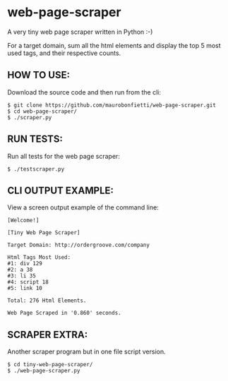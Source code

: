 # web-page-scraper

A very tiny web page scraper written in Python :-)

For a target domain, sum all the html elements and display the top 5 most used tags, and their respective counts.


## HOW TO USE:

Download the source code and then run from the cli:

```
$ git clone https://github.com/maurobonfietti/web-page-scraper.git
$ cd web-page-scraper/
$ ./scraper.py
```


## RUN TESTS:

Run all tests for the web page scraper:

```
$ ./testscraper.py
```


## CLI OUTPUT EXAMPLE:

View a screen output example of the command line:

```
[Welcome!]

[Tiny Web Page Scraper]

Target Domain: http://ordergroove.com/company

Html Tags Most Used:
#1: div 129
#2: a 38
#3: li 35
#4: script 18
#5: link 10

Total: 276 Html Elements.

Web Page Scraped in '0.860' seconds.
```


## SCRAPER EXTRA:

Another scraper program but in one file script version.

```
$ cd tiny-web-page-scraper/
$ ./web-page-scraper.py
```

